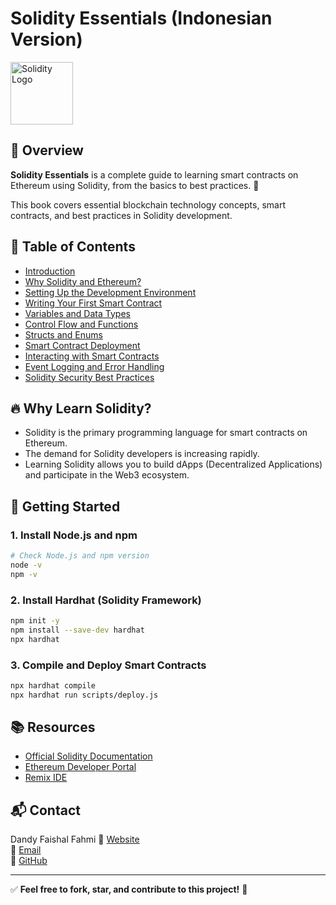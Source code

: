 # Solidity Essentials (Indonesian Version)

<img src="https://upload.wikimedia.org/wikipedia/commons/9/98/Solidity_logo.svg" width="100" alt="Solidity Logo">

## 📌 Overview
**Solidity Essentials** is a complete guide to learning smart contracts on Ethereum using Solidity, from the basics to best practices. 🚀

This book covers essential blockchain technology concepts, smart contracts, and best practices in Solidity development.

## 📖 Table of Contents

- [Introduction](#introduction)
- [Why Solidity and Ethereum?](#why-solidity-and-ethereum)
- [Setting Up the Development Environment](#setting-up-the-development-environment)
- [Writing Your First Smart Contract](#writing-your-first-smart-contract)
- [Variables and Data Types](#variables-and-data-types)
- [Control Flow and Functions](#control-flow-and-functions)
- [Structs and Enums](#structs-and-enums)
- [Smart Contract Deployment](#smart-contract-deployment)
- [Interacting with Smart Contracts](#interacting-with-smart-contracts)
- [Event Logging and Error Handling](#event-logging-and-error-handling)
- [Solidity Security Best Practices](#solidity-security-best-practices)

## 🔥 Why Learn Solidity?
- Solidity is the primary programming language for smart contracts on Ethereum.
- The demand for Solidity developers is increasing rapidly.
- Learning Solidity allows you to build dApps (Decentralized Applications) and participate in the Web3 ecosystem.

## 🚀 Getting Started
### 1. Install Node.js and npm
```sh
# Check Node.js and npm version
node -v
npm -v
```

### 2. Install Hardhat (Solidity Framework)
```sh
npm init -y
npm install --save-dev hardhat
npx hardhat
```

### 3. Compile and Deploy Smart Contracts
```sh
npx hardhat compile
npx hardhat run scripts/deploy.js
```

## 📚 Resources
- [Official Solidity Documentation](https://docs.soliditylang.org/)
- [Ethereum Developer Portal](https://ethereum.org/en/developers/)
- [Remix IDE](https://remix.ethereum.org/)

## 📬 Contact
Dandy Faishal Fahmi
🔗 [Website](https://dandy.my.id/)  
📧 [Email](mailto:dandybdr@gmail.com)  
🐙 [GitHub](https://github.com/kdandy)

---

✅ **Feel free to fork, star, and contribute to this project!** 🚀
